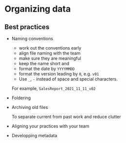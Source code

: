 # Organizing data

## Best practices

- Naming conventions

  - work out the conventions early
  - align file naming with the team
  - make sure they are meaningful
  - keep the name short and
  - format the date by `YYYYMMDD`
  - format the version leading by `0`, e.g. `v01`
  - Use `_`, `-` instead of space and special characters.

  For example, `SalesReport_2021_11_11_v02`

- Foldering

- Archiving old files

  To separate current from past work and reduce clutter

- Aligning your practices with your team

- Developping metadata
